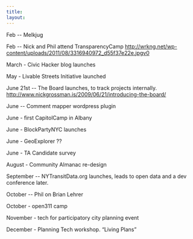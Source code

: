 ```yaml
---
title: 
layout: 
---
```



Feb -- Melkjug

Feb -- Nick and Phil attend TransparencyCamp http://wrkng.net/wp-content/uploads/2011/08/3316940972_d55f37e22e.jpgv0

March - Civic Hacker blog launches

May - Livable Streets Initiative launched

June 21st -- The Board launches, to track projects internally. http://www.nickgrossman.is/2009/06/21/introducing-the-board/

June -- Comment mapper wordpress plugin

June - first CapitolCamp in Albany

June - BlockPartyNYC launches

June - GeoExplorer ??

June - TA Candidate survey

August - Community Almanac re-design

September -- NYTransitData.org launches, leads to open data and a dev conference later.
 
October -- Phil on Brian Lehrer

October - open311 camp


November - tech for participatory city planning event

December - Planning Tech workshop. “Living Plans”
